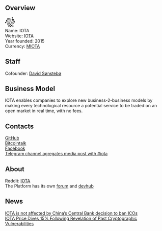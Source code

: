 ## Overview
  ![logo](logo/iota.png)  
   Name: IOTA  
   Website: [IOTA](https://iota.org/)  
   Year founded: 2015  
   Currency: [MIOTA](https://coinmarketcap.com/currencies/iota/)  
## Staff
   Cofounder: [David Sønstebø](../people/david_sønstebø.md)  
## Business Model
   IOTA enables companies to explore new business-2-business models by making every technological resource a potential service to be traded on an open market in real time, with no fees.  
## Contacts
   [GitHub](https://github.com/iotaledger)  
   [Bitcointalk](https://bitcointalk.org/index.php?topic=1216479.0)  
   [Facebook](https://www.facebook.com/iotatoken/)  
   [Telegram channel agregates media post with #iota](https://t.me/joinchat/BgHhU0RC0s6pVKRSZl8JDA)
## About
   Reddit: [IOTA](https://www.reddit.com/r/Iota/)  
   The Platform has its own [forum](https://forum.iota.org/) and [devhub](https://dev.iota.org/) 
## News
   [IOTA is not affected by China’s Central Bank decision to ban ICOs](../news/iota_04-09-17.md)  
   [IOTA Price Dives 15% Following Revelation of Past Cryptographic Vulnerabilities](../news/iota_09-09-17.md)  
